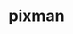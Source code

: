---
title: "pixman"
layout: cache
categories: [package, develop]
meta: {"compilers": ["apple-clang@=16.0.0", "gcc@=11.1.0", "gcc@=11.4.0"], "num_specs": 43, "num_specs_by_stack": {"data-vis-sdk": 11, "developer-tools-darwin": 9, "e4s": 11, "hep": 11, "root": 43}, "oss": ["sequoia", "ubuntu20.04", "ubuntu22.04"], "platforms": ["darwin", "linux"], "stacks": ["data-vis-sdk", "developer-tools-darwin", "e4s", "hep", "root"], "targets": ["aarch64", "x86_64_v3"], "versions": ["0.44.0"]}
spec_details: [{"compiler": "gcc@=11.4.0", "hash": "2d3zpazsecyofu34mvh5yksgpganiniq", "os": "ubuntu22.04", "platform": "linux", "size": "-", "stacks": ["hep", "root"], "target": "x86_64_v3", "variants": ["build_system=meson", "buildtype=release", "default_library=shared", "+shared", "~strip"], "versions": ["0.44.0"]}, {"compiler": "apple-clang@=16.0.0", "hash": "2e4iccrui726twhxtpjva5cxkycl6z3k", "os": "sequoia", "platform": "darwin", "size": "-", "stacks": ["developer-tools-darwin", "root"], "target": "aarch64", "variants": ["build_system=meson", "buildtype=release", "default_library=shared", "+shared", "~strip"], "versions": ["0.44.0"]}, {"compiler": "apple-clang@=16.0.0", "hash": "4i2a6j6vkorduf332awrpt4ipvf3vazv", "os": "sequoia", "platform": "darwin", "size": "-", "stacks": ["developer-tools-darwin", "root"], "target": "aarch64", "variants": ["build_system=meson", "buildtype=release", "default_library=shared", "+shared", "~strip"], "versions": ["0.44.0"]}, {"compiler": "apple-clang@=16.0.0", "hash": "57knjjvbzcmkpze5cp6epto3hrap5wht", "os": "sequoia", "platform": "darwin", "size": "-", "stacks": ["developer-tools-darwin", "root"], "target": "aarch64", "variants": ["build_system=meson", "buildtype=release", "default_library=shared", "+shared", "~strip"], "versions": ["0.44.0"]}, {"compiler": "apple-clang@=16.0.0", "hash": "5khxrcy76gcgct6szksirnieziaybuae", "os": "sequoia", "platform": "darwin", "size": "-", "stacks": ["developer-tools-darwin", "root"], "target": "aarch64", "variants": ["build_system=meson", "buildtype=release", "default_library=shared", "+shared", "~strip"], "versions": ["0.44.0"]}, {"compiler": "gcc@=11.4.0", "hash": "5kmo4wjaiq5wrxlbg7mfxxufupvumcbg", "os": "ubuntu22.04", "platform": "linux", "size": "-", "stacks": ["e4s", "root"], "target": "x86_64_v3", "variants": ["build_system=meson", "buildtype=release", "default_library=shared", "+shared", "~strip"], "versions": ["0.44.0"]}, {"compiler": "gcc@=11.4.0", "hash": "5mb4u6ibw7lwqpfid6ce2mxrtcwlbgrq", "os": "ubuntu22.04", "platform": "linux", "size": "-", "stacks": ["hep", "root"], "target": "x86_64_v3", "variants": ["build_system=meson", "buildtype=release", "default_library=shared", "+shared", "~strip"], "versions": ["0.44.0"]}, {"compiler": "gcc@=11.1.0", "hash": "67xx3kopjxiat7tzhk6cchi5hzi7mydx", "os": "ubuntu20.04", "platform": "linux", "size": "-", "stacks": ["data-vis-sdk", "root"], "target": "x86_64_v3", "variants": ["build_system=meson", "buildtype=release", "default_library=shared", "+shared", "~strip"], "versions": ["0.44.0"]}, {"compiler": "gcc@=11.1.0", "hash": "7fil4qa2awo3bs5sl2pil4c6sjm7yojj", "os": "ubuntu20.04", "platform": "linux", "size": "-", "stacks": ["data-vis-sdk", "root"], "target": "x86_64_v3", "variants": ["build_system=meson", "buildtype=release", "default_library=shared", "+shared", "~strip"], "versions": ["0.44.0"]}, {"compiler": "apple-clang@=16.0.0", "hash": "7y3vr35uco5nqdl5rnxu7blzj346klsy", "os": "sequoia", "platform": "darwin", "size": "-", "stacks": ["developer-tools-darwin", "root"], "target": "aarch64", "variants": ["build_system=meson", "buildtype=release", "default_library=shared", "+shared", "~strip"], "versions": ["0.44.0"]}, {"compiler": "gcc@=11.4.0", "hash": "agxyl6zis3rlbxnnup3k43qmy5oq4gux", "os": "ubuntu22.04", "platform": "linux", "size": "-", "stacks": ["e4s", "root"], "target": "x86_64_v3", "variants": ["build_system=meson", "buildtype=release", "default_library=shared", "+shared", "~strip"], "versions": ["0.44.0"]}, {"compiler": "gcc@=11.4.0", "hash": "crerirf3qqrl6icgtmwoebfjgxyc5htr", "os": "ubuntu22.04", "platform": "linux", "size": "-", "stacks": ["hep", "root"], "target": "x86_64_v3", "variants": ["build_system=meson", "buildtype=release", "default_library=shared", "+shared", "~strip"], "versions": ["0.44.0"]}, {"compiler": "gcc@=11.1.0", "hash": "ctglspjtt243slehtyhwljwq3yciapo6", "os": "ubuntu20.04", "platform": "linux", "size": "-", "stacks": ["data-vis-sdk", "root"], "target": "x86_64_v3", "variants": ["build_system=meson", "buildtype=release", "default_library=shared", "+shared", "~strip"], "versions": ["0.44.0"]}, {"compiler": "gcc@=11.1.0", "hash": "dimaevftutt6bt6n64pww7lk7kcl5moh", "os": "ubuntu20.04", "platform": "linux", "size": "-", "stacks": ["data-vis-sdk", "root"], "target": "x86_64_v3", "variants": ["build_system=meson", "buildtype=release", "default_library=shared", "+shared", "~strip"], "versions": ["0.44.0"]}, {"compiler": "gcc@=11.4.0", "hash": "dnja42juzzx3oe554qtcxsdr7rnyugrr", "os": "ubuntu22.04", "platform": "linux", "size": "-", "stacks": ["e4s", "root"], "target": "x86_64_v3", "variants": ["build_system=meson", "buildtype=release", "default_library=shared", "+shared", "~strip"], "versions": ["0.44.0"]}, {"compiler": "gcc@=11.4.0", "hash": "dpwqz6n4rvgfozgmekj5r5py7fqme5vc", "os": "ubuntu22.04", "platform": "linux", "size": "-", "stacks": ["hep", "root"], "target": "x86_64_v3", "variants": ["build_system=meson", "buildtype=release", "default_library=shared", "+shared", "~strip"], "versions": ["0.44.0"]}, {"compiler": "apple-clang@=16.0.0", "hash": "euqxv556dfxxhghynxtfxnxwva4djp6v", "os": "sequoia", "platform": "darwin", "size": "-", "stacks": ["developer-tools-darwin", "root"], "target": "aarch64", "variants": ["build_system=meson", "buildtype=release", "default_library=shared", "+shared", "~strip"], "versions": ["0.44.0"]}, {"compiler": "gcc@=11.1.0", "hash": "fwd4kw2ctgk2za6hscacuwgtztlfpcfw", "os": "ubuntu20.04", "platform": "linux", "size": "-", "stacks": ["data-vis-sdk", "root"], "target": "x86_64_v3", "variants": ["build_system=meson", "buildtype=release", "default_library=shared", "+shared", "~strip"], "versions": ["0.44.0"]}, {"compiler": "gcc@=11.1.0", "hash": "fzdb4yohckxvjjk2r5jci3vcxj542aon", "os": "ubuntu20.04", "platform": "linux", "size": "-", "stacks": ["data-vis-sdk", "root"], "target": "x86_64_v3", "variants": ["build_system=meson", "buildtype=release", "default_library=shared", "+shared", "~strip"], "versions": ["0.44.0"]}, {"compiler": "gcc@=11.4.0", "hash": "gh3ksnoj47rjjoig3mdrcvpfyim72bb3", "os": "ubuntu22.04", "platform": "linux", "size": "-", "stacks": ["hep", "root"], "target": "x86_64_v3", "variants": ["build_system=meson", "buildtype=release", "default_library=shared", "+shared", "~strip"], "versions": ["0.44.0"]}, {"compiler": "gcc@=11.1.0", "hash": "hglrday74jqkeyvklwu7gcfqdd4df4z2", "os": "ubuntu20.04", "platform": "linux", "size": "-", "stacks": ["data-vis-sdk", "root"], "target": "x86_64_v3", "variants": ["build_system=meson", "buildtype=release", "default_library=shared", "+shared", "~strip"], "versions": ["0.44.0"]}, {"compiler": "gcc@=11.4.0", "hash": "iqlcozcwvvah67z5e3vjdsvmjh3z6aec", "os": "ubuntu22.04", "platform": "linux", "size": "-", "stacks": ["e4s", "root"], "target": "x86_64_v3", "variants": ["build_system=meson", "buildtype=release", "default_library=shared", "+shared", "~strip"], "versions": ["0.44.0"]}, {"compiler": "gcc@=11.1.0", "hash": "jaoguxdgfftxot5b5gexyhdta6bg7br6", "os": "ubuntu20.04", "platform": "linux", "size": "-", "stacks": ["data-vis-sdk", "root"], "target": "x86_64_v3", "variants": ["build_system=meson", "buildtype=release", "default_library=shared", "+shared", "~strip"], "versions": ["0.44.0"]}, {"compiler": "apple-clang@=16.0.0", "hash": "jjjfepty6h63gwnqmmyx7mzz25xnxm3o", "os": "sequoia", "platform": "darwin", "size": "-", "stacks": ["root"], "target": "aarch64", "variants": ["build_system=meson", "buildtype=release", "default_library=shared", "+shared", "~strip"], "versions": ["0.44.0"]}, {"compiler": "gcc@=11.4.0", "hash": "jnpkpaahxhgw75a3geq26et73tpnenjt", "os": "ubuntu22.04", "platform": "linux", "size": "-", "stacks": ["hep", "root"], "target": "x86_64_v3", "variants": ["build_system=meson", "buildtype=release", "default_library=shared", "+shared", "~strip"], "versions": ["0.44.0"]}, {"compiler": "gcc@=11.1.0", "hash": "kwxd422iq7tp33nqatiiahwnennh23n5", "os": "ubuntu20.04", "platform": "linux", "size": "-", "stacks": ["data-vis-sdk", "root"], "target": "x86_64_v3", "variants": ["build_system=meson", "buildtype=release", "default_library=shared", "+shared", "~strip"], "versions": ["0.44.0"]}, {"compiler": "gcc@=11.4.0", "hash": "ky47bgcwt5kpgtlsonb74cokemjwyi2u", "os": "ubuntu22.04", "platform": "linux", "size": "-", "stacks": ["hep", "root"], "target": "x86_64_v3", "variants": ["build_system=meson", "buildtype=release", "default_library=shared", "+shared", "~strip"], "versions": ["0.44.0"]}, {"compiler": "apple-clang@=16.0.0", "hash": "nyg5bcmvvndsfjsv4u5fishhctlaqmlr", "os": "sequoia", "platform": "darwin", "size": "-", "stacks": ["developer-tools-darwin", "root"], "target": "aarch64", "variants": ["build_system=meson", "buildtype=release", "default_library=shared", "+shared", "~strip"], "versions": ["0.44.0"]}, {"compiler": "apple-clang@=16.0.0", "hash": "p35ypeaag3535aaj4i44linmjq3a2srr", "os": "sequoia", "platform": "darwin", "size": "-", "stacks": ["developer-tools-darwin", "root"], "target": "aarch64", "variants": ["build_system=meson", "buildtype=release", "default_library=shared", "+shared", "~strip"], "versions": ["0.44.0"]}, {"compiler": "gcc@=11.1.0", "hash": "ph3ahgmpnggsnncjkfaoaq3fmg7qjlyp", "os": "ubuntu20.04", "platform": "linux", "size": "-", "stacks": ["data-vis-sdk", "root"], "target": "x86_64_v3", "variants": ["build_system=meson", "buildtype=release", "default_library=shared", "+shared", "~strip"], "versions": ["0.44.0"]}, {"compiler": "gcc@=11.1.0", "hash": "qenbuq2hfivwvzrzhipls7imwa3xlf2r", "os": "ubuntu20.04", "platform": "linux", "size": "-", "stacks": ["data-vis-sdk", "root"], "target": "x86_64_v3", "variants": ["build_system=meson", "buildtype=release", "default_library=shared", "+shared", "~strip"], "versions": ["0.44.0"]}, {"compiler": "apple-clang@=16.0.0", "hash": "qil5nuit5gwoyqt2ie7nbilshbgrfb4c", "os": "sequoia", "platform": "darwin", "size": "-", "stacks": ["developer-tools-darwin", "root"], "target": "aarch64", "variants": ["build_system=meson", "buildtype=release", "default_library=shared", "+shared", "~strip"], "versions": ["0.44.0"]}, {"compiler": "gcc@=11.4.0", "hash": "qiz6gmh64r2bjpzbesyzxrpz5zkffouk", "os": "ubuntu22.04", "platform": "linux", "size": "-", "stacks": ["hep", "root"], "target": "x86_64_v3", "variants": ["build_system=meson", "buildtype=release", "default_library=shared", "+shared", "~strip"], "versions": ["0.44.0"]}, {"compiler": "gcc@=11.4.0", "hash": "s6bu6siurelwapplb2gl7ee2kdx25r2g", "os": "ubuntu22.04", "platform": "linux", "size": "-", "stacks": ["hep", "root"], "target": "x86_64_v3", "variants": ["build_system=meson", "buildtype=release", "default_library=shared", "+shared", "~strip"], "versions": ["0.44.0"]}, {"compiler": "gcc@=11.4.0", "hash": "sfedsfe6x4rr2zqtb2uhkgxpr57jj7nl", "os": "ubuntu22.04", "platform": "linux", "size": "-", "stacks": ["e4s", "root"], "target": "x86_64_v3", "variants": ["build_system=meson", "buildtype=release", "default_library=shared", "+shared", "~strip"], "versions": ["0.44.0"]}, {"compiler": "gcc@=11.4.0", "hash": "urxww2vbysheoesdeycevgxr4u6ww7vf", "os": "ubuntu22.04", "platform": "linux", "size": "-", "stacks": ["hep", "root"], "target": "x86_64_v3", "variants": ["build_system=meson", "buildtype=release", "default_library=shared", "+shared", "~strip"], "versions": ["0.44.0"]}, {"compiler": "gcc@=11.4.0", "hash": "w2uwvqdvt5jzkjp5fspcwg42cr4pbmlq", "os": "ubuntu22.04", "platform": "linux", "size": "-", "stacks": ["hep", "root"], "target": "x86_64_v3", "variants": ["build_system=meson", "buildtype=release", "default_library=shared", "+shared", "~strip"], "versions": ["0.44.0"]}, {"compiler": "gcc@=11.4.0", "hash": "wrk76jfp7jrc6zx4mhkoa7dpqfv67h6e", "os": "ubuntu22.04", "platform": "linux", "size": "-", "stacks": ["e4s", "root"], "target": "x86_64_v3", "variants": ["build_system=meson", "buildtype=release", "default_library=shared", "+shared", "~strip"], "versions": ["0.44.0"]}, {"compiler": "gcc@=11.4.0", "hash": "xqw4leiykgjbke3azfgfx45gpm6lfzx2", "os": "ubuntu22.04", "platform": "linux", "size": "-", "stacks": ["e4s", "root"], "target": "x86_64_v3", "variants": ["build_system=meson", "buildtype=release", "default_library=shared", "+shared", "~strip"], "versions": ["0.44.0"]}, {"compiler": "gcc@=11.4.0", "hash": "xun6xqu3kdcnzrbgk3hnp3sxr4sy4vuh", "os": "ubuntu22.04", "platform": "linux", "size": "-", "stacks": ["e4s", "root"], "target": "x86_64_v3", "variants": ["build_system=meson", "buildtype=release", "default_library=shared", "+shared", "~strip"], "versions": ["0.44.0"]}, {"compiler": "gcc@=11.4.0", "hash": "zfz5cudw3xztoakyzjg3lsyfwzdqo3ic", "os": "ubuntu22.04", "platform": "linux", "size": "-", "stacks": ["e4s", "root"], "target": "x86_64_v3", "variants": ["build_system=meson", "buildtype=release", "default_library=shared", "+shared", "~strip"], "versions": ["0.44.0"]}, {"compiler": "gcc@=11.4.0", "hash": "zpkhxapkfdqnuddhhuyglichpm4vt3v2", "os": "ubuntu22.04", "platform": "linux", "size": "-", "stacks": ["e4s", "root"], "target": "x86_64_v3", "variants": ["build_system=meson", "buildtype=release", "default_library=shared", "+shared", "~strip"], "versions": ["0.44.0"]}, {"compiler": "gcc@=11.4.0", "hash": "zxdyo37blkf6ktlx3x4zph6fc53crxzt", "os": "ubuntu22.04", "platform": "linux", "size": "-", "stacks": ["e4s", "root"], "target": "x86_64_v3", "variants": ["build_system=meson", "buildtype=release", "default_library=shared", "+shared", "~strip"], "versions": ["0.44.0"]}]
---
